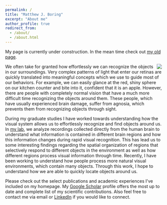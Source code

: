 ```yaml
---
permalink: /
title: "Matthew J. Boring"
excerpt: "About me"
author_profile: true
redirect_from: 
  - /about/
  - /about.html
---
```


My page is currently under construction. In the mean time check out [my old page](http://www.pitt.edu/~mjb200/).


<img align="right" src="https://agnosia-ot.weebly.com/uploads/1/9/3/4/19340935/9666842.jpg?222">
We often take for granted how effortlessly we can recognize the objects in our surroundings. Very complex patterns of light that enter our retinas are quickly translated into meaningful concepts which we use to guide most of our behaviors. For example, we can easily glance at the red, shiny sphere on our kitchen counter and bite into it, confident that it is an apple. However, there are people with completely normal vision that have a much more difficult time recognizing the objects around them. These people, which have usually experienced brain damage, suffer from agnosia, which prevents them from recognizing objects through sight.

During my graduate studies I have worked towards understanding how the visual system allows us to effortlessly recognize and find objects around us. In [my lab](http://www.lcnd.pitt.edu/), we analyze recordings collected directly from the human brain to understand what information is contained in different brain regions and how this information changes during rapid visual recognition. This has lead us to some interesting findings regarding the spatial organization of regions that selectively respond to different objects in the environment as well as how different regions process visual information through time. Recently, I have been working to understand how people process more natural visual environments, which contain many objects. Through this work, I hope to understand how we are able to quickly locate objects around us.

Please check out the select publications and academic experiences I've included on my homepage. My [Google Scholar](https://scholar.google.com/citations?user=CGgPyfUAAAAJ&hl=en) profile offers the most up to date and complete list of my scientific contributions. Also feel free to contact me via email or [LinkedIn](https://www.linkedin.com/in/matthew-boring23/) if you would like to connect.
